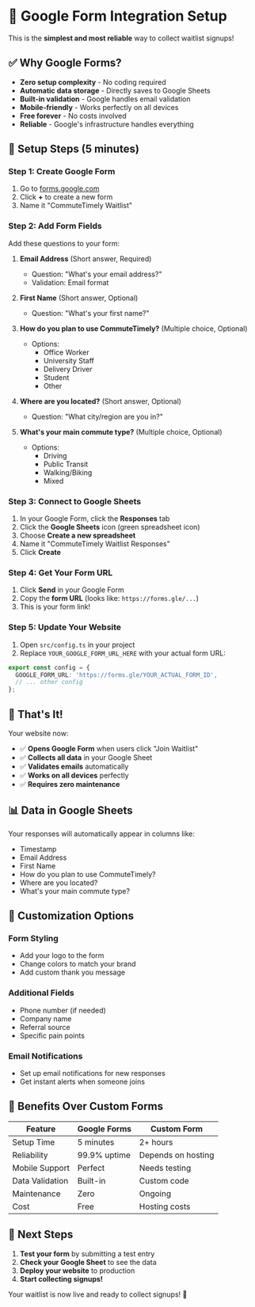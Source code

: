 # 🚀 Google Form Integration Setup

This is the **simplest and most reliable** way to collect waitlist signups!

## ✅ **Why Google Forms?**

- **Zero setup complexity** - No coding required
- **Automatic data storage** - Directly saves to Google Sheets
- **Built-in validation** - Google handles email validation
- **Mobile-friendly** - Works perfectly on all devices
- **Free forever** - No costs involved
- **Reliable** - Google's infrastructure handles everything

## 🎯 **Setup Steps (5 minutes)**

### Step 1: Create Google Form
1. Go to [forms.google.com](https://forms.google.com)
2. Click **+** to create a new form
3. Name it "CommuteTimely Waitlist"

### Step 2: Add Form Fields
Add these questions to your form:

1. **Email Address** (Short answer, Required)
   - Question: "What's your email address?"
   - Validation: Email format

2. **First Name** (Short answer, Optional)
   - Question: "What's your first name?"

3. **How do you plan to use CommuteTimely?** (Multiple choice, Optional)
   - Options:
     - Office Worker
     - University Staff
     - Delivery Driver
     - Student
     - Other

4. **Where are you located?** (Short answer, Optional)
   - Question: "What city/region are you in?"

5. **What's your main commute type?** (Multiple choice, Optional)
   - Options:
     - Driving
     - Public Transit
     - Walking/Biking
     - Mixed

### Step 3: Connect to Google Sheets
1. In your Google Form, click the **Responses** tab
2. Click the **Google Sheets** icon (green spreadsheet icon)
3. Choose **Create a new spreadsheet**
4. Name it "CommuteTimely Waitlist Responses"
5. Click **Create**

### Step 4: Get Your Form URL
1. Click **Send** in your Google Form
2. Copy the **form URL** (looks like: `https://forms.gle/...`)
3. This is your form link!

### Step 5: Update Your Website
1. Open `src/config.ts` in your project
2. Replace `YOUR_GOOGLE_FORM_URL_HERE` with your actual form URL:

```typescript
export const config = {
  GOOGLE_FORM_URL: 'https://forms.gle/YOUR_ACTUAL_FORM_ID',
  // ... other config
};
```

## 🎉 **That's It!**

Your website now:
- ✅ **Opens Google Form** when users click "Join Waitlist"
- ✅ **Collects all data** in your Google Sheet
- ✅ **Validates emails** automatically
- ✅ **Works on all devices** perfectly
- ✅ **Requires zero maintenance**

## 📊 **Data in Google Sheets**

Your responses will automatically appear in columns like:
- Timestamp
- Email Address
- First Name
- How do you plan to use CommuteTimely?
- Where are you located?
- What's your main commute type?

## 🔧 **Customization Options**

### Form Styling
- Add your logo to the form
- Change colors to match your brand
- Add custom thank you message

### Additional Fields
- Phone number (if needed)
- Company name
- Referral source
- Specific pain points

### Email Notifications
- Set up email notifications for new responses
- Get instant alerts when someone joins

## 🚀 **Benefits Over Custom Forms**

| Feature | Google Forms | Custom Form |
|---------|-------------|-------------|
| Setup Time | 5 minutes | 2+ hours |
| Reliability | 99.9% uptime | Depends on hosting |
| Mobile Support | Perfect | Needs testing |
| Data Validation | Built-in | Custom code |
| Maintenance | Zero | Ongoing |
| Cost | Free | Hosting costs |

## 🎯 **Next Steps**

1. **Test your form** by submitting a test entry
2. **Check your Google Sheet** to see the data
3. **Deploy your website** to production
4. **Start collecting signups!**

Your waitlist is now live and ready to collect signups! 🚀 